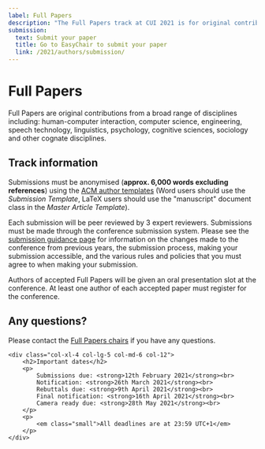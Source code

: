 ```yaml
---
label: Full Papers
description: "The Full Papers track at CUI 2021 is for original contributions from a broad range of disciplines including: human-computer interaction, computer science, engineering, speech technology, linguistics, psychology, cognitive sciences, sociology and other cognate disciplines."
submission:
  text: Submit your paper
  title: Go to EasyChair to submit your paper
  link: /2021/authors/submission/
---
```


# Full Papers

Full Papers are original contributions from a broad range of disciplines including: human-computer interaction, computer science, engineering, speech technology, linguistics, psychology, cognitive sciences, sociology and other cognate disciplines. 

<div class="row">
	<div class="col-xl-8 col-lg-7 col-md-6 col-12">
		<h2>Track information</h2>
		<p>
			Submissions must be anonymised (<strong>approx. 6,000 words excluding references</strong>) using the <a href="https://www.acm.org/publications/taps/word-template-workflow#h-2.-the-workflow-and-templates" title="ACM template information">ACM author templates</a> (Word users should use the <em>Submission Template</em>, LaTeX users should use the "manuscript" document class in the <em>Master Article Template</em>).
		</p>
		<p>
			Each submission will be peer reviewed by 3 expert reviewers. Submissions must be made through the conference submission system. Please see the <a href="{{ "/authors/submission-guidance/" | relative_url }}" title="Additional submission guidance for CUI 2021">submission guidance page</a> for information on the changes made to the conference from previous years, the submission process, making your submission accessible, and the various rules and policies that you must agree to when making your submission.
		</p>
		<p>
			Authors of accepted Full Papers will be given an oral presentation slot at the conference. At least one author of each accepted paper must register for the conference.
		</p>
		<h2>Any questions?</h2>
		<p>
			Please contact the <a href="https://spamty.eu/show/v6/440/8f6666dedbeeee664c438571/" title="Retrieve the email address for the Full Papers chairs">Full Papers chairs</a> if you have any questions.
		</p>
	</div>

	<div class="col-xl-4 col-lg-5 col-md-6 col-12">
		<h2>Important dates</h2>
		<p>
			Submissions due: <strong>12th February 2021</strong><br>
			Notification: <strong>26th March 2021</strong><br>
			Rebuttals due: <strong>9th April 2021</strong><br>
			Final notification: <strong>16th April 2021</strong><br>
			Camera ready due: <strong>28th May 2021</strong><br>
		</p>
		<p>
			<em class="small">All deadlines are at 23:59 UTC+1</em>
		</p>
	</div>
</div>